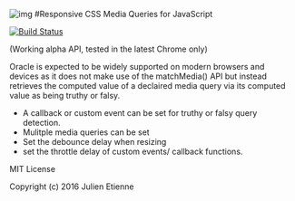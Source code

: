 ![img](http://i67.tinypic.com/18onc8.jpg)
#Responsive CSS Media Queries for JavaScript 

[![Build Status](https://travis-ci.org/julienetie/oracle.svg?branch=master)](https://travis-ci.org/julienetie/oracle)

(Working alpha API, tested in the latest Chrome only)

Oracle is expected to be widely supported on modern browsers and devices as it does not make use of 
the matchMedia() API but instead retrieves the computed value of a declaired media query via its 
computed value as being truthy or falsy.

- A callback or custom event can be set for truthy or falsy query detection.
- Mulitple media queries can be set
- Set the debounce delay when resizing
- set the throttle delay of custom events/ callback functions.

MIT License 

Copyright (c) 2016 Julien Etienne
